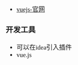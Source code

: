 <span  style="font-family: Simsun,serif; font-size: 17px; ">

- [vuejs-官网](https://vuejs.bootcss.com/guide/index.html#%E8%B5%B7%E6%AD%A5)

### 开发工具

- 可以在idea引入插件
- vue.js

</span>